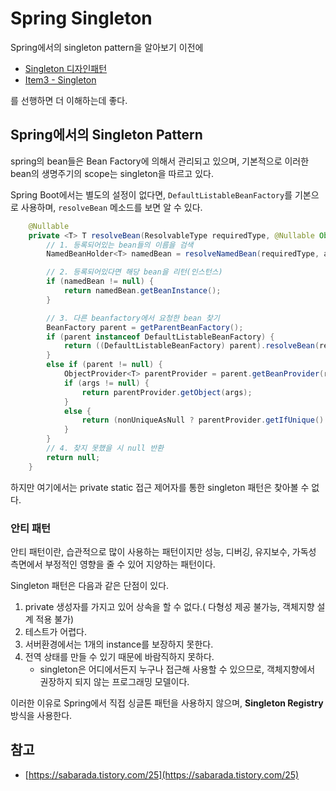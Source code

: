 # Spring Singleton

Spring에서의 singleton pattern을 알아보기 이전에 

- [Singleton 디자인패턴](https://github.com/dh00023/TIL/blob/master/Java/design_pattern/singleton_pattern.md)
- [Item3 - Singleton](https://github.com/dh00023/TIL/blob/master/Java/effective_java/2021-01-14-singleton.md)

를 선행하면 더 이해하는데 좋다.

## Spring에서의 Singleton Pattern

spring의 bean들은 Bean Factory에 의해서 관리되고 있으며, 기본적으로 이러한 bean의 생명주기의 scope는 singleton을 따르고 있다.

Spring Boot에서는 별도의 설정이 없다면, `DefaultListableBeanFactory`를 기본으로 사용하며, `resolveBean` 메소드를 보면 알 수 있다.

```java
    @Nullable
    private <T> T resolveBean(ResolvableType requiredType, @Nullable Object[] args, boolean nonUniqueAsNull) {
        // 1. 등록되어있는 bean들의 이름을 검색
        NamedBeanHolder<T> namedBean = resolveNamedBean(requiredType, args, nonUniqueAsNull);

        // 2. 등록되어있다면 해당 bean을 리턴(인스턴스)
        if (namedBean != null) {
            return namedBean.getBeanInstance();
        }

        // 3. 다른 beanfactory에서 요청한 bean 찾기    
        BeanFactory parent = getParentBeanFactory();
        if (parent instanceof DefaultListableBeanFactory) {
            return ((DefaultListableBeanFactory) parent).resolveBean(requiredType, args, nonUniqueAsNull);
        }
        else if (parent != null) {
            ObjectProvider<T> parentProvider = parent.getBeanProvider(requiredType);
            if (args != null) {
                return parentProvider.getObject(args);
            }
            else {
                return (nonUniqueAsNull ? parentProvider.getIfUnique() : parentProvider.getIfAvailable());
            }
        }
        // 4. 찾지 못했을 시 null 반환
        return null;
    }
```

하지만 여기에서는 private static 접근 제어자를 통한 singleton 패턴은 찾아볼 수 없다. 

### 안티 패턴

안티 패턴이란, 습관적으로 많이 사용하는 패턴이지만 성능, 디버깅, 유지보수, 가독성 측면에서 부정적인 영향을 줄 수 있어 지양하는 패턴이다.

Singleton 패턴은 다음과 같은 단점이 있다.

1. private 생성자를 가지고 있어 상속을 할 수 없다.( 다형성 제공 불가능, 객체지향 설계 적용 불가)
2. 테스트가 어렵다.
3. 서버환경에서는 1개의 instance를 보장하지 못한다.
4. 전역 상태를 만들 수 있기 때문에 바람직하지 못하다.
	- singleton은 어디에서든지 누구나 접근해 사용할 수 있으므로, 객체지향에서 권장하지 되지 않는 프로그래밍 모델이다.

이러한 이유로 Spring에서 직접 싱글톤 패턴을 사용하지 않으며, **Singleton Registry** 방식을 사용한다.

## 참고

- [https://sabarada.tistory.com/25](https://sabarada.tistory.com/25)